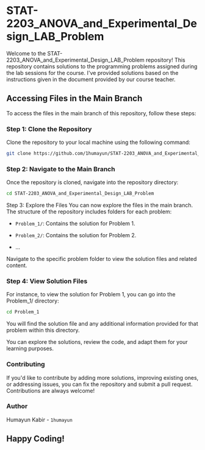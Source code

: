 # STAT-2203_ANOVA_and_Experimental_Design_LAB_Problem

Welcome to the STAT-2203_ANOVA_and_Experimental_Design_LAB_Problem repository! This repository contains solutions to the programming problems assigned during the lab sessions for the course. I've provided solutions based on the instructions given in the document provided by our course teacher.

## Accessing Files in the Main Branch

To access the files in the main branch of this repository, follow these steps:

### Step 1: Clone the Repository

Clone the repository to your local machine using the following command:

```bash
git clone https://github.com/1humayun/STAT-2203_ANOVA_and_Experimental_Design_LAB_Problem.git
```
### Step 2: Navigate to the Main Branch

Once the repository is cloned, navigate into the repository directory:

```bash
cd STAT-2203_ANOVA_and_Experimental_Design_LAB_Problem
```
Step 3: Explore the Files
You can now explore the files in the main branch. The structure of the repository includes folders for each problem:

* `Problem_1/`: Contains the solution for Problem 1.

* `Problem_2/`: Contains the solution for Problem 2.

* ...

Navigate to the specific problem folder to view the solution files and related content.

### Step 4: View Solution Files

For instance, to view the solution for Problem 1, you can go into the Problem_1/ directory:

```bash
cd Problem_1
```
You will find the solution file and any additional information provided for that problem within this directory.

You can explore the solutions, review the code, and adapt them for your learning purposes.

### Contributing

If you'd like to contribute by adding more solutions, improving existing ones, or addressing issues, you can fix the repository and submit a pull request. Contributions are always welcome!

### Author

Humayun Kabir - `1humayun`

## Happy Coding!

